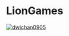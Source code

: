 # LionGames
[![dwichan0905](https://circleci.com/gh/dwichan0905/LionGames.svg?style=svg)](https://circleci.com/gh/dwichan0905/LionGames)
